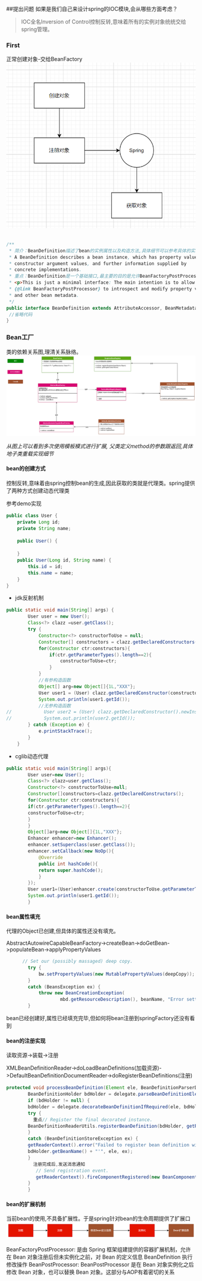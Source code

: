 ##提出问题
如果是我们自己来设计spring的IOC模块,会从哪些方面考虑？
> IOC全名Inversion of Control控制反转,意味着所有的实例对象统统交给spring管理。

### First
正常创建对象-交给BeanFactory
![img.png](createObject.png)

```java

/**
 * 简介：BeanDefinition描述了bean的实例属性以及构造方法,具体细节可以参考具体的实现类
 * A BeanDefinition describes a bean instance, which has property values,
 * constructor argument values, and further information supplied by
 * concrete implementations.
 * 重点：BeanDefinition是一个基础接口,最主要的目的是允许BeanFactoryPostProcessor修改属性值
 * <p>This is just a minimal interface: The main intention is to allow a
 * {@link BeanFactoryPostProcessor} to introspect and modify property values
 * and other bean metadata.
 */
public interface BeanDefinition extends AttributeAccessor, BeanMetadataElement {
 //省略代码
}
```
### Bean工厂
类的依赖关系图,理清关系脉络。
![img.png](BeanFactoryRegister.png)

*从图上可以看到多次使用模板模式进行扩展, 父类定义method的参数跟返回,具体地子类重载实现细节*

#### bean的创建方式
控制反转,意味着由spring控制bean的生成,因此获取的类就是代理类。spring提供了两种方式创建动态代理类

参考demo实现
```java
public class User {
    private Long id;
    private String name;

    public User() {

    }
    public User(Long id, String name) {
        this.id = id;
        this.name = name;
    }
}
```
- jdk反射机制
```java
public static void main(String[] args) {
        User user = new User();
        Class<?> clazz =user.getClass();
        try {
            Constructor<?> constructorToUse = null;
            Constructor[] constructors = clazz.getDeclaredConstructors();
            for(Constructor ctr:constructors){
                if(ctr.getParameterTypes().length==2){
                    constructorToUse=ctr;
                }
            }
            //有参构造函数
            Object[] arg=new Object[]{1L,"XXX"};
            User user1 = (User) clazz.getDeclaredConstructor(constructorToUse.getParameterTypes()).newInstance(arg);
            System.out.println(user1.getId());
            //无参构造函数
//            User user2 = (User) clazz.getDeclaredConstructor().newInstance();
//            System.out.println(user2.getId());
        } catch (Exception e) {
            e.printStackTrace();
        }
    }

```  
- cglib动态代理
```java
public static void main(String[] args){
        User user=new User();
        Class<?> clazz=user.getClass();
        Constructor<?> constructorToUse=null;
        Constructor[]constructors=clazz.getDeclaredConstructors();
        for(Constructor ctr:constructors){
        if(ctr.getParameterTypes().length==2){
        constructorToUse=ctr;
        }
        }
        Object[]arg=new Object[]{1L,"XXX"};
        Enhancer enhancer=new Enhancer();
        enhancer.setSuperclass(user.getClass());
        enhancer.setCallback(new NoOp(){
            @Override
            public int hashCode(){
            return super.hashCode();
            }
        });
        User user1=(User)enhancer.create(constructorToUse.getParameterTypes(),arg);
        System.out.println(user1.getId());
        }
```

#### bean属性填充
代理的Object已创建,但具体的属性还没有填充。

AbstractAutowireCapableBeanFactory->createBean->doGetBean->populateBean->applyPropertyValues

```java
	  // Set our (possibly massaged) deep copy.
		try {
			bw.setPropertyValues(new MutablePropertyValues(deepCopy));
		}
		catch (BeansException ex) {
			throw new BeanCreationException(
					mbd.getResourceDescription(), beanName, "Error setting property values", ex);
		}
```
bean已经创建好,属性已经填充完毕,但如何将bean注册到springFactory还没有看到

#### bean的注册实现

读取资源->装载->注册

XMLBeanDefinitionReader->doLoadBeanDefinitions(加载资源)->DefaultBeanDefinitionDocumentReader->doRegisterBeanDefinitions(注册)
```java
protected void processBeanDefinition(Element ele, BeanDefinitionParserDelegate delegate) {
        BeanDefinitionHolder bdHolder = delegate.parseBeanDefinitionElement(ele);
        if (bdHolder != null) {
        bdHolder = delegate.decorateBeanDefinitionIfRequired(ele, bdHolder);
        try {
          重点// Register the final decorated instance.
        BeanDefinitionReaderUtils.registerBeanDefinition(bdHolder, getReaderContext().getRegistry());
        }
        catch (BeanDefinitionStoreException ex) {
        getReaderContext().error("Failed to register bean definition with name '" +
        bdHolder.getBeanName() + "'", ele, ex);
        }
          注册完成后,发送消息通知
           // Send registration event.
           getReaderContext().fireComponentRegistered(new BeanComponentDefinition(bdHolder));
        }
        }
```
#### bean的扩展机制
当前bean的使用,不具备扩展性。于是spring针对bean的生命周期提供了扩展口
![img.png](beanLifeCycle.png)

BeanFactoryPostProcessor: 是由 Spring 框架组建提供的容器扩展机制，允许在 Bean 对象注册后但未实例化之前，对 Bean 的定义信息 BeanDefinition 执行修改操作
BeanPostProcessor: BeanPostProcessor 是在 Bean 对象实例化之后修改 Bean 对象，也可以替换 Bean 对象。这部分与AOP有着密切的关系














